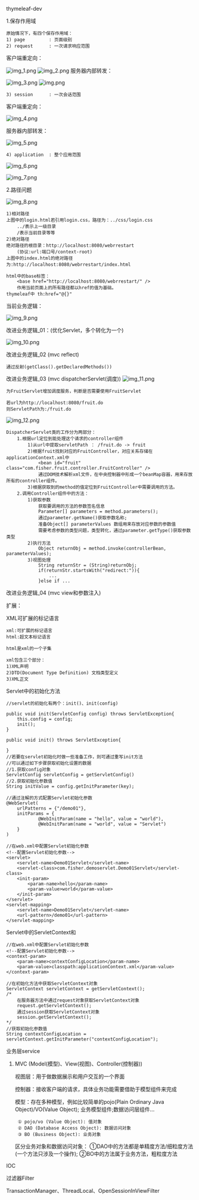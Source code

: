thymeleaf-dev

1.保存作用域
    
    原始情况下，有四个保存作用域：
    1) page         : 页面级别
    2) request      : 一次请求响应范围
客户端重定向：

![img_1.png](img_1.png)
![img_2.png](img_2.png)
服务器内部转发：

![img_3.png](img_3.png)
![img.png](img.png)

    3) session      : 一次会话范围
客户端重定向：

![img_4.png](img_4.png)

服务器内部转发：

![img_5.png](img_5.png)


    4) application  : 整个应用范围

![img_6.png](img_6.png)

![img_7.png](img_7.png)

2.路径问题

![img_8.png](img_8.png)
    
    1)相对路径
    上图中的login.html若引用login.css，路径为：../css/login.css
        ../表示上一级目录
        /表示当前目录等等
    2)绝对路径
    绝对路径的根目录：http://localhost:8080/webrrestart
        (协议:url:端口号/context-root)
    上图中的index.html的绝对路径为:http://localhost:8080/webrrestart/index.html
    
    html中的base标签：
        <base href="http://localhost:8080/webrrestart/" />
        作用当前页面上的所有路径都以href的值为基础。
    thymeleaf中 th:href="@{}"


当前业务逻辑：

![img_9.png](img_9.png)

改进业务逻辑_01：(优化Servlet，多个转化为一个)

![img_10.png](img_10.png)

改进业务逻辑_02 (mvc reflect)

    通过反射(getClass().getDeclaredMethods())

改进业务逻辑_03 (mvc dispatcherServlet(调度))
![img_11.png](img_11.png)

    为FruitServlet增加调度服务，判断是否需要使用FruitServlet
    
    若url为http://localhost:8080/fruit.do
    则ServletPath为:/fruit.do
![img_12.png](img_12.png)
    
    DispatcherServlet类的工作分为两部分：
        1.根据url定位到能处理这个请求的controller组件
            1)从url中提取servletPath ： /fruit.do -> fruit
            2)根据fruit找到对应的FruitController，对应关系存储在applicationContext.xml中
                <bean id="fruit" class="com.fisher.fruit.controller.FruitController" />
                通过DOM技术解析xml文件，在中央控制器中形成一个beanMap容器，用来存放所有的controller组件。
            3)根据获取到的method的值定位到FruitController中需要调用的方法。
        2.调用Controller组件中的方法：
            1)获取参数
                获取要调用的方法的参数签名信息
                Parameter[] parameters = method.parameters();
                通过parameter.getName()获取参数名称;
                准备Object[] parameterValues 数组用来存放对应参数的参数值
                需要考虑参数的类型问题，类型转化，通过parameter.getType()获取参数类型
            2)执行方法
                Object returnObj = method.invoke(controllerBean, parameterValues);
            3)视图处理
                String returnStr = (String)returnObj;
                if(returnStr.startsWith("redirect:")){
                    ...
                }else if ...
    
改进业务逻辑_04 (mvc view和参数注入)


扩展：

XML可扩展的标记语言
    
    xml:可扩展的标记语言
    html:超文本标记语言

    html是xml的一个子集

    xml包含三个部分：
    1)XML声明
    2)DTD(Document Type Definition) 文档类型定义
    3)XML正文

Servlet中的初始化方法

    //servlet的初始化有两个：init()、init(config)
    
    public void init(ServletConfig config) throws ServletException{
        this.config = config;
        init();
    }
    
    public void init() throws ServletException{
        
    }
    //若要在servlet初始化时做一些准备工作，则可通过重写init方法
    //可以通过如下步骤获取初始化设置的数据
    //1.获取config对象
    ServletConfig servletConfig = getServletConfig()
    //2.获取初始化参数值
    String initValue = config.getInitParameter(key);
    
    //通过注解的方式配置Servlet初始化参数
    @WebServlet(
        urlPatterns = {"/demo01"},
        initParams = {
                @WebInitParam(name = "hello", value = "world"),
                @WebInitParam(name = "world", value = "Servlet")
        }
    )

    //在web.xml中配置Servlet初始化参数
    <!--配置Servlet初始化参数-->
    <servlet>
        <servlet-name>Demo01Servlet</servlet-name>
        <servlet-class>com.fisher.demoservlet.Demo01Servlet</servlet-class>
        <init-param>
            <param-name>hello</param-name>
            <param-value>world</param-value>
        </init-param>
    </servlet>
    <servlet-mapping>
        <servlet-name>Demo01Servlet</servlet-name>
        <url-pattern>/demo01</url-pattern>
    </servlet-mapping>

Servlet中的ServletContext和<context-parameter>
    
    //在web.xml中配置Servlet初始化参数
    <!--配置Servlet初始化参数-->
    <context-param>
        <param-name>contextConfigLocation</param-name>
        <param-value>classpath:applicationContext.xml</param-value>
    </context-param>

    //在初始化方法中获取ServletContext对象
    ServletContext servletContext = getServletContext();
    /*
        在服务器方法中通过request对象获取ServletContext对象
        request.getServletContext();
        通过session获取ServletContext对象
        session.getServletContext();
    */
    //获取初始化参数值
    String contextConfigLocation = servletContext.getInitParameter("contextConfigLocation");

业务层service
    
1) MVC (Model(模型)、View(视图)、Controller(控制器))
    
    视图层：用于做数据展示和用户交互的一个界面

    控制器：接收客户端的请求，具体业务功能需要借助于模型组件来完成

    模型：存在多种模型，例如比较简单的pojo(Plain Ordinary Java Object)/VO(Value Object);
   业务模型组件;数据访问层组件...
        
        ① pojo/vo (Value Object): 值对象
        ② DAO (Database Access Object): 数据访问对象
        ③ BO (Business Object): 业务对象
    区分业务对象和数据访问对象：
        ①DAO中的方法都是单精度方法/细粒度方法(一个方法只涉及一个操作);
        ②BO中的方法属于业务方法，粗粒度方法


IOC

过滤器Filter

TransactionManager、ThreadLocal、OpenSessionInViewFilter
